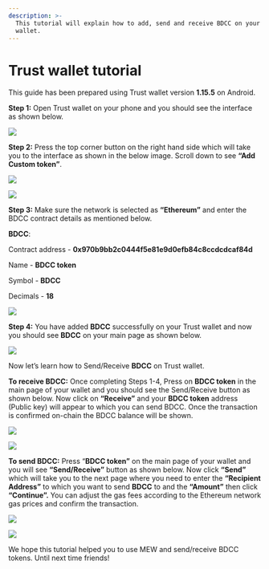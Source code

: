 ```yaml
---
description: >-
  This tutorial will explain how to add, send and receive BDCC on your Trust
  wallet.
---
```


# Trust wallet tutorial

This guide has been prepared using Trust wallet version **1.15.5** on Android. 

**Step 1:** Open Trust wallet on your phone and you should see the interface as shown below. 

![](../../.gitbook/assets/0.jpeg)

**Step 2:** Press the top corner button on the right hand side which will take you to the interface as shown in the below image. Scroll down to see **“Add Custom token”**.

![](../../.gitbook/assets/2-1.jpg)

![](../../.gitbook/assets/2-2.jpg)

**Step 3:** Make sure the network is selected as **“Ethereum”** and enter the BDCC contract details as mentioned below.

**BDCC**:

Contract address - **0x970b9bb2c0444f5e81e9d0efb84c8ccdcdcaf84d**

Name - **BDCC token**

Symbol - **BDCC**

Decimals - **18**

![](../../.gitbook/assets/3%20%281%29.jpeg)

**Step 4:** You have added **BDCC** successfully on your Trust wallet and now you should see **BDCC** on your main page as shown below.

![](../../.gitbook/assets/4-1.jpg)

Now let’s learn how to Send/Receive **BDCC** on Trust wallet.

**To receive BDCC:** Once completing Steps 1-4, Press on **BDCC token** in the main page of your wallet and you should see the Send/Receive button as shown below. Now click on **“Receive”** and your **BDCC token** address \(Public key\) will appear to which you can send BDCC. Once the transaction is confirmed on-chain the BDCC balance will be shown.

![](../../.gitbook/assets/5-1.jpg)

![](../../.gitbook/assets/5-2.jpg)

**To send BDCC:** Press “**BDCC token”** on the main page of your wallet and you will see **“Send/Receive”** button as shown below. Now click **“Send”** which will take you to the next page where you need to enter the **“Recipient Address”** to which you want to send **BDCC** to and the **“Amount”** then click **“Continue”.** You can adjust the gas fees according to the Ethereum network gas prices and confirm the transaction.

![](../../.gitbook/assets/6-1.jpg)

![](../../.gitbook/assets/6-2.jpg)

We hope this tutorial helped you to use MEW and send/receive BDCC tokens. Until next time friends!

